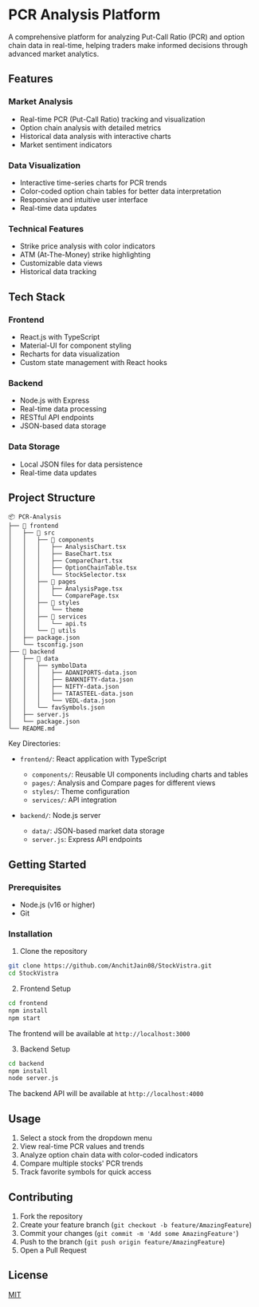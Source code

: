 # PCR Analysis Platform

A comprehensive platform for analyzing Put-Call Ratio (PCR) and option chain data in real-time, helping traders make informed decisions through advanced market analytics.

## Features

### Market Analysis
- Real-time PCR (Put-Call Ratio) tracking and visualization
- Option chain analysis with detailed metrics
- Historical data analysis with interactive charts
- Market sentiment indicators

### Data Visualization
- Interactive time-series charts for PCR trends
- Color-coded option chain tables for better data interpretation
- Responsive and intuitive user interface
- Real-time data updates

### Technical Features
- Strike price analysis with color indicators
- ATM (At-The-Money) strike highlighting
- Customizable data views
- Historical data tracking

## Tech Stack

### Frontend
- React.js with TypeScript
- Material-UI for component styling
- Recharts for data visualization
- Custom state management with React hooks

### Backend
- Node.js with Express
- Real-time data processing
- RESTful API endpoints
- JSON-based data storage

### Data Storage
- Local JSON files for data persistence
- Real-time data updates

## Project Structure

```
📦 PCR-Analysis
├── 📂 frontend
│   ├── 📂 src
│   │   ├── 📂 components
│   │   │   ├── AnalysisChart.tsx
│   │   │   ├── BaseChart.tsx
│   │   │   ├── CompareChart.tsx
│   │   │   ├── OptionChainTable.tsx
│   │   │   └── StockSelector.tsx
│   │   ├── 📂 pages
│   │   │   ├── AnalysisPage.tsx
│   │   │   └── ComparePage.tsx
│   │   ├── 📂 styles
│   │   │   └── theme
│   │   ├── 📂 services
│   │   │   └── api.ts
│   │   └── 📂 utils
│   ├── package.json
│   └── tsconfig.json
├── 📂 backend
│   ├── 📂 data
│   │   ├── symbolData
│   │   │   ├── ADANIPORTS-data.json
│   │   │   ├── BANKNIFTY-data.json
│   │   │   ├── NIFTY-data.json
│   │   │   ├── TATASTEEL-data.json
│   │   │   └── VEDL-data.json
│   │   └── favSymbols.json
│   ├── server.js
│   └── package.json
└── README.md
```

Key Directories:
- `frontend/`: React application with TypeScript
  - `components/`: Reusable UI components including charts and tables
  - `pages/`: Analysis and Compare pages for different views
  - `styles/`: Theme configuration
  - `services/`: API integration

- `backend/`: Node.js server
  - `data/`: JSON-based market data storage
  - `server.js`: Express API endpoints

## Getting Started

### Prerequisites

- Node.js (v16 or higher)
- Git

### Installation

1. Clone the repository
```bash
git clone https://github.com/AnchitJain08/StockVistra.git
cd StockVistra
```

2. Frontend Setup
```bash
cd frontend
npm install
npm start
```
The frontend will be available at `http://localhost:3000`

3. Backend Setup
```bash
cd backend
npm install
node server.js
```
The backend API will be available at `http://localhost:4000`

## Usage

1. Select a stock from the dropdown menu
2. View real-time PCR values and trends
3. Analyze option chain data with color-coded indicators
4. Compare multiple stocks' PCR trends
5. Track favorite symbols for quick access

## Contributing

1. Fork the repository
2. Create your feature branch (`git checkout -b feature/AmazingFeature`)
3. Commit your changes (`git commit -m 'Add some AmazingFeature'`)
4. Push to the branch (`git push origin feature/AmazingFeature`)
5. Open a Pull Request

## License

[MIT](https://choosealicense.com/licenses/mit/)
